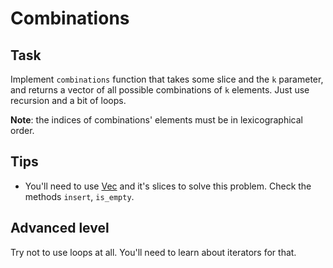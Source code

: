 # Combinations

## Task

Implement `combinations` function that takes some slice and the `k` parameter, and returns a vector of all possible combinations of `k` elements. Just use recursion and a bit of loops.

**Note**: the indices of combinations' elements must be in lexicographical order.

## Tips

- You'll need to use [Vec](https://doc.rust-lang.org/std/vec/struct.Vec.html) and it's slices to solve this problem. Check the methods `insert`, `is_empty`.

## Advanced level

Try not to use loops at all. You'll need to learn about iterators for that.
